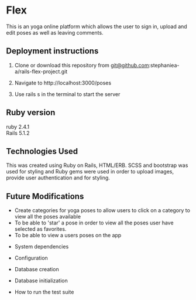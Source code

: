 # Flex

This is an yoga online platform which allows the user to sign in, upload and edit poses as well as leaving comments.

## Deployment instructions

1) Clone or download this repository from git@github.com:stephaniea-a/rails-flex-project.git

2) Navigate to http://localhost:3000/poses

3) Use rails s in the terminal to start the server


## Ruby version
ruby 2.4.1  
Rails 5.1.2

## Technologies Used
This was created using Ruby on Rails, HTML/ERB. SCSS and bootstrap was used for styling and Ruby gems were used in order to upload images, provide user authentication and for styling.

## Future Modifications

- Create categories for yoga poses to allow users to click on a category to view all the poses available
- To be able to 'star' a pose in order to view all the poses user have selected as favorites.
- To be able to view a users poses on the app


* System dependencies

* Configuration

* Database creation

* Database initialization

* How to run the test suite
